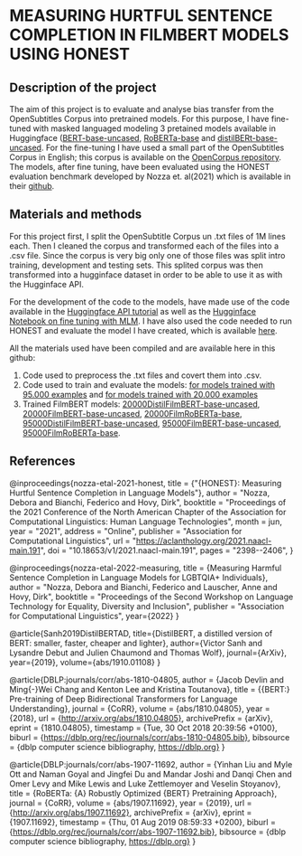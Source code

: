 # MEASURING HURTFUL SENTENCE COMPLETION IN FILMBERT MODELS USING HONEST

## Description of the project

The aim of this project is to evaluate and analyse bias transfer from the OpenSubtitles Corpus into pretrained models. 
For this purpose, I have fine-tuned with masked languaged modeling 3 pretained models available in Huggingface ([BERT-base-uncased](https://huggingface.co/bert-base-uncased), [RoBERTa-base](https://huggingface.co/roberta-base) and [distilBERt-base-uncased](https://huggingface.co/distilbert-base-uncased). 
For the fine-tuning I have used a small part of the OpenSubtitles Corpus in English; this corpus is available on the [OpenCorpus repository](https://opus.nlpl.eu/OpenSubtitles-v2018.php).
The models, after fine tuning, have been evaluated using the HONEST evaluation benchmark developed by Nozza et. al(2021) which is available in their [github](https://github.com/MilaNLProc/honest).

## Materials and methods
For this project first, I split the OpenSubtitle Corpus un .txt files of 1M lines each. Then I cleaned the corpus and transformed each of the files into a .csv file.
Since the corpus is very big only one of those files was split intro training, development and testing sets. This splited corpus was then transformed into a 
hugginface dataset in order to be able to use it as with the Hugginface API.

For the development of the code to the models,  have made use of the code available in the [Huggingface API tutorial](https://huggingface.co/docs/transformers/main/tasks/masked_language_modeling) as well as the [Hugginface Notebook on fine tuning with MLM](https://colab.research.google.com/github/huggingface/notebooks/blob/master/examples/language_modeling.ipynb#scrollTo=nFJ49iHJ3l_Z).
I have also used the code needed to run HONEST and evaluate the model I have created, which is available [here](https://colab.research.google.com/drive/13iAwHmtdYIAzDt8O5Ldat2vbKz9Ej6PT?usp=sharing).

All the materials used have been compiled and are available here in this github:
1. Code used to preprocess the .txt files and covert them into .csv.
2. Code used to train and evaluate the models: [for models trained with 95.000 examples](https://github.com/AmaiaSolaun/Measuring-Hurtful-Sentence-Completion-In-Filmbert-Models-Using-Honest/blob/3fecb43e3c1608ccc57d458b9d11d27972201067/FINE_TUNING_WITH_FILM_DATA_IN_MLM_(95_000_examples).ipynb) and [for models trained with 20.000 examples](https://github.com/AmaiaSolaun/Measuring-Hurtful-Sentence-Completion-In-Filmbert-Models-Using-Honest/blob/0f692802e16bc816782be92cde349f7d2341eb3d/FINE_TUNING_WITH_FILM_DATA_IN_MLM_(20_000_examples).ipynb)
3. Trained FilmBERT models: [20000DistilFilmBERT-base-uncased](https://huggingface.co/AmaiaSolaun/film20000distilbert-base-uncased), [20000FilmBERT-base-uncased](AmaiaSolaun/film20000bert-base-uncased), [20000FilmRoBERTa-base](https://huggingface.co/AmaiaSolaun/film20000roberta-base),  [95000DistilFilmBERT-base-uncased](https://huggingface.co/AmaiaSolaun/film95000distilbert-base-uncased), [95000FilmBERT-base-uncased](AmaiaSolaun/film95000bert-base-uncased), [95000FilmRoBERTa-base](https://huggingface.co/AmaiaSolaun/film95000roberta-base).



## References

@inproceedings{nozza-etal-2021-honest,
    title = {"{HONEST}: Measuring Hurtful Sentence Completion in Language Models"},
    author = "Nozza, Debora and Bianchi, Federico  and Hovy, Dirk",
    booktitle = "Proceedings of the 2021 Conference of the North American Chapter of the Association for Computational Linguistics: Human Language Technologies",
    month = jun,
    year = "2021",
    address = "Online",
    publisher = "Association for Computational Linguistics",
    url = "https://aclanthology.org/2021.naacl-main.191",
    doi = "10.18653/v1/2021.naacl-main.191",
    pages = "2398--2406",
}

@inproceedings{nozza-etal-2022-measuring,
    title = {Measuring Harmful Sentence Completion in Language Models for LGBTQIA+ Individuals},
    author = "Nozza, Debora and Bianchi, Federico and Lauscher, Anne and Hovy, Dirk",
    booktitle = "Proceedings of the Second Workshop on Language Technology for Equality, Diversity and Inclusion",
    publisher = "Association for Computational Linguistics",
    year={2022}
}

@article{Sanh2019DistilBERTAD,
  title={DistilBERT, a distilled version of BERT: smaller, faster, cheaper and lighter},
  author={Victor Sanh and Lysandre Debut and Julien Chaumond and Thomas Wolf},
  journal={ArXiv},
  year={2019},
  volume={abs/1910.01108}
}

@article{DBLP:journals/corr/abs-1810-04805,
  author    = {Jacob Devlin and
               Ming{-}Wei Chang and
               Kenton Lee and
               Kristina Toutanova},
  title     = {{BERT:} Pre-training of Deep Bidirectional Transformers for Language
               Understanding},
  journal   = {CoRR},
  volume    = {abs/1810.04805},
  year      = {2018},
  url       = {http://arxiv.org/abs/1810.04805},
  archivePrefix = {arXiv},
  eprint    = {1810.04805},
  timestamp = {Tue, 30 Oct 2018 20:39:56 +0100},
  biburl    = {https://dblp.org/rec/journals/corr/abs-1810-04805.bib},
  bibsource = {dblp computer science bibliography, https://dblp.org}
}


@article{DBLP:journals/corr/abs-1907-11692,
  author    = {Yinhan Liu and
               Myle Ott and
               Naman Goyal and
               Jingfei Du and
               Mandar Joshi and
               Danqi Chen and
               Omer Levy and
               Mike Lewis and
               Luke Zettlemoyer and
               Veselin Stoyanov},
  title     = {RoBERTa: {A} Robustly Optimized {BERT} Pretraining Approach},
  journal   = {CoRR},
  volume    = {abs/1907.11692},
  year      = {2019},
  url       = {http://arxiv.org/abs/1907.11692},
  archivePrefix = {arXiv},
  eprint    = {1907.11692},
  timestamp = {Thu, 01 Aug 2019 08:59:33 +0200},
  biburl    = {https://dblp.org/rec/journals/corr/abs-1907-11692.bib},
  bibsource = {dblp computer science bibliography, https://dblp.org}
}
